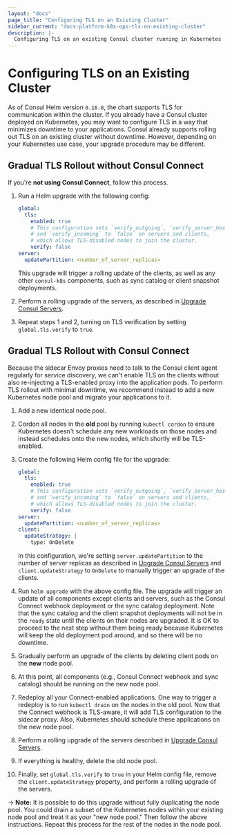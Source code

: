 ```yaml
---
layout: "docs"
page_title: "Configuring TLS on an Existing Cluster"
sidebar_current: "docs-platform-k8s-ops-tls-on-existing-cluster"
description: |-
  Configuring TLS on an existing Consul cluster running in Kubernetes
---
```


# Configuring TLS on an Existing Cluster

As of Consul Helm version `0.16.0`, the chart supports TLS for communication
within the cluster. If you already have a Consul cluster deployed on Kubernetes,
you may want to configure TLS in a way that minimizes downtime to your applications.
Consul already supports rolling out TLS on an existing cluster without downtime.
However, depending on your Kubernetes use case, your upgrade procedure may be different.

## Gradual TLS Rollout without Consul Connect

If you're **not using Consul Connect**, follow this process.

1. Run a Helm upgrade with the following config:

   ```yaml
   global:
     tls:
       enabled: true
       # This configuration sets `verify_outgoing`, `verify_server_hostname`,
       # and `verify_incoming` to `false` on servers and clients,
       # which allows TLS-disabled nodes to join the cluster.
       verify: false
   server:
     updatePartition: <number_of_server_replicas>
   ```

   This upgrade will trigger a rolling update of the clients, as well as any
   other `consul-k8s` components, such as sync catalog or client snapshot deployments.
1. Perform a rolling upgrade of the servers, as described in
   [Upgrade Consul Servers](/docs/platform/k8s/upgrading.html#upgrading-consul-servers).
1. Repeat steps 1 and 2, turning on TLS verification by setting `global.tls.verify`
   to `true`.

## Gradual TLS Rollout with Consul Connect

Because the sidecar Envoy proxies need to talk to the Consul client agent regularly
for service discovery, we can't enable TLS on the clients without also re-injecting a
TLS-enabled proxy into the application pods. To perform TLS rollout with minimal
downtime, we recommend instead to add a new Kubernetes node pool and migrate your
applications to it.

1. Add a new identical node pool.
1. Cordon all nodes in the **old** pool by running `kubectl cordon`
   to ensure Kubernetes doesn't schedule any new workloads on those nodes
   and instead schedules onto the new nodes, which shortly will be TLS-enabled.
1. Create the following Helm config file for the upgrade:

   ```yaml
   global:
     tls:
       enabled: true
       # This configuration sets `verify_outgoing`, `verify_server_hostname`,
       # and `verify_incoming` to `false` on servers and clients,
       # which allows TLS-disabled nodes to join the cluster.
       verify: false
   server:
     updatePartition: <number_of_server_replicas>
   client:
     updateStrategy: |
       type: OnDelete
   ```

   In this configuration, we're setting `server.updatePartition` to the number of
   server replicas as described in [Upgrade Consul Servers](/docs/platform/k8s/upgrading.html#upgrading-consul-servers)
   and `client.updateStrategy` to `OnDelete` to manually trigger an upgrade of the clients.
1. Run `helm upgrade` with the above config file. The upgrade will trigger an update of all
   components except clients and servers, such as the Consul Connect webhook deployment
   or the sync catalog deployment. Note that the sync catalog and the client
   snapshot deployments will not be in the `ready` state until the clients on their
   nodes are upgraded. It is OK to proceed to the next step without them being ready
   because Kubernetes will keep the old deployment pod around, and so there will be no
   downtime.
1. Gradually perform an upgrade of the clients by deleting client pods on the **new** node
   pool.
1. At this point, all components (e.g., Consul Connect webhook and sync catalog) should be running
   on the new node pool.
1. Redeploy all your Connect-enabled applications.
   One way to trigger a redeploy is to run `kubectl drain` on the nodes in the old pool.
   Now that the Connect webhook is TLS-aware, it will add TLS configuration to
   the sidecar proxy. Also, Kubernetes should schedule these applications on the new node pool.
1. Perform a rolling upgrade of the servers described in
   [Upgrade Consul Servers](/docs/platform/k8s/upgrading.html#upgrading-consul-servers).
1. If everything is healthy, delete the old node pool.
1. Finally, set `global.tls.verify` to `true` in your Helm config file, remove the
   `client.updateStrategy` property, and perform a rolling upgrade of the servers.

-> **Note:** It is possible to do this upgrade without fully duplicating the node pool.
You could drain a subset of the Kubernetes nodes within your existing node pool and treat it
as your "new node pool." Then follow the above instructions. Repeat this process for the rest
of the nodes in the node pool.